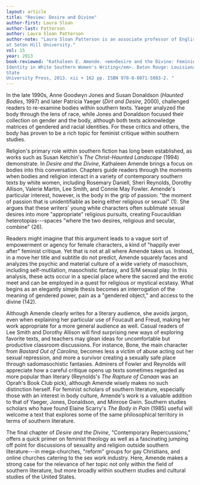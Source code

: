 ```yaml
---
layout: article
title: "Review: Desire and Divine"
author-first: Laura Sloan
author-last: Patterson
author: Laura Sloan Patterson
author-note: "Laura Sloan Patterson is an associate professor of English 
at Seton Hill University."
vol: 15
year: 2013
book-reviewed: "Kathaleen E. Amende. <em>Desire and the Divine: Feminine
Identity in White Southern Women's Writing</em>. Baton Rouge: Louisiana
State
University Press, 2013. xii + 162 pp. ISBN 978-0-8071-5083-2. "
---
```


In the late 1990s, Anne Goodwyn Jones and Susan Donaldson (*Haunted
Bodies*, 1997) and later Patricia Yaeger (*Dirt and Desire*, 2000),
challenged readers to re-examine bodies within southern texts. Yaeger
analyzed the body through the lens of race, while Jones and Donaldson
focused their collection on gender and the body, although both texts
acknowledge matrices of gendered and racial identities. For these
critics and others, the body has proven to be a rich topic for feminist
critique within southern studies.

Religion's primary role within southern fiction has long been
established, as works such as Susan Ketchin's *The Christ-Haunted
Landscape* (1994) demonstrate. In *Desire and the Divine*, Kathaleen
Amende brings a focus on bodies into this conversation. Chapters guide
readers through the moments when bodies and religion interact in a
variety of contemporary southern texts by white women, including
Rosemary Daniell, Sheri Reynolds, Dorothy Allison, Valerie Martin, Lee
Smith, and Connie May Fowler. Amende's particular interest, however, is
the body in the grip of passion: "the moment of passion that is
unidentifiable as being either religious or sexual" (1). She argues that
these writers' young white characters often sublimate sexual desires
into more "appropriate" religious pursuits, creating Foucauldian
heterotopias---spaces "where the two desires, religious and secular,
combine" (26).

Readers might imagine that this argument leads to a vague sort of
empowerment or agency for female characters, a kind of "happily ever
after" feminist critique. Yet that is not at all where Amende takes us.
Instead, in a move her title and subtitle do not predict, Amende
squarely faces and analyzes the psychic and material culture of a wide
variety of masochism, including self-mutilation, masochistic fantasy,
and S/M sexual play. In this analysis, these acts occur in a special
place where the sacred and the erotic meet and can be employed in a
quest for religious or mystical ecstasy. What begins as an elegantly
simple thesis becomes an interrogation of the meaning of gendered power,
pain as a "gendered object," and access to the divine (142).

Although Amende clearly writes for a literary audience, she avoids
jargon, even when explaining her particular use of Foucault and Freud,
making her work appropriate for a more general audience as well. Casual
readers of Lee Smith and Dorothy Allison will find surprising new ways
of exploring favorite texts, and teachers may glean ideas for
uncomfortable but productive classroom discussions. For instance, Bone,
the main character from *Bastard Out of Carolina*, becomes less a victim
of abuse acting out her sexual repression, and more a survivor creating
a sexually safe place through sadomasochistic fantasies. Admirers of
Fowler and Reynolds will appreciate how a careful critique opens up
texts sometimes regarded as more popular than literary (Reynolds's *The
Rapture of Canaan* was an Oprah's Book Club pick), although Amende
wisely makes no such distinction herself. For feminist scholars of
southern literature, especially those with an interest in body culture,
Amende's work is a valuable addition to that of Yaeger, Jones,
Donaldson, and Minrose Gwin. Southern studies scholars who have found
Elaine Scarry's *The Body in Pain* (1985) useful will welcome a text
that explores some of the same philosophical territory in terms of
southern literature.

The final chapter of *Desire and the Divine*, "Contemporary
Repercussions," offers a quick primer on feminist theology as well as a
fascinating jumping off point for discussions of sexuality and religion
outside southern literature---in mega-churches, "reform" groups for gay
Christians, and online churches catering to the sex work industry. Here,
Amende makes a strong case for the relevance of her topic not only
within the field of southern literature, but more broadly within
southern studies and cultural studies of the United States.
